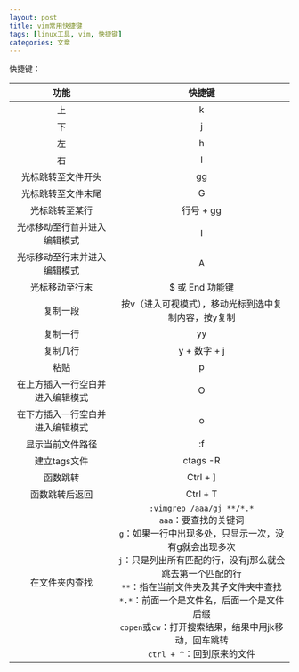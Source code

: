 ```yaml
---
layout: post
title: vim常用快捷键
tags: [linux工具, vim, 快捷键]
categories: 文章
---
```


快捷键：

|               功能               |                                                                                                                                                                              快捷键                                                                                                                                                                               |
| :------------------------------: | :---------------------------------------------------------------------------------------------------------------------------------------------------------------------------------------------------------------------------------------------------------------------------------------------------------------------------------------------------------------: |
|                上                |                                                                                                                                                                                 k                                                                                                                                                                                 |
|                下                |                                                                                                                                                                                 j                                                                                                                                                                                 |
|                左                |                                                                                                                                                                                 h                                                                                                                                                                                 |
|                右                |                                                                                                                                                                                 l                                                                                                                                                                                 |
|        光标跳转至文件开头        |                                                                                                                                                                                gg                                                                                                                                                                                 |
|        光标跳转至文件末尾        |                                                                                                                                                                                 G                                                                                                                                                                                 |
|          光标跳转至某行          |                                                                                                                                                                             行号 + gg                                                                                                                                                                             |
|   光标移动至行首并进入编辑模式   |                                                                                                                                                                                 I                                                                                                                                                                                 |
|   光标移动至行末并进入编辑模式   |                                                                                                                                                                                 A                                                                                                                                                                                 |
|          光标移动至行末          |                                                                                                                                                                          $ 或 End 功能键                                                                                                                                                                          |
|             复制一段             |                                                                                                                                                       按v（进入可视模式），移动光标到选中复制内容，按y复制                                                                                                                                                        |
|             复制一行             |                                                                                                                                                                                yy                                                                                                                                                                                 |
|             复制几行             |                                                                                                                                                                           y + 数字 + j                                                                                                                                                                            |
|               粘贴               |                                                                                                                                                                                 p                                                                                                                                                                                 |
| 在上方插入一行空白并进入编辑模式 |                                                                                                                                                                                 O                                                                                                                                                                                 |
| 在下方插入一行空白并进入编辑模式 |                                                                                                                                                                                 o                                                                                                                                                                                 |
|         显示当前文件路径         |                                                                                                                                                                                :f                                                                                                                                                                                 |
|           建立tags文件           |                                                                                                                                                                             ctags -R                                                                                                                                                                              |
|             函数跳转             |                                                                                                                                                                             Ctrl + ]                                                                                                                                                                              |
|          函数跳转后返回          |                                                                                                                                                                             Ctrl + T                                                                                                                                                                              |
|          在文件夹内查找          | `:vimgrep /aaa/gj **/*.*`<br/>`aaa`：要查找的关键词<br/>`g`：如果一行中出现多处，只显示一次，没有g就会出现多次<br/>`j`：只是列出所有匹配的行，没有j那么就会跳去第一个匹配的行<br/>`**`：指在当前文件夹及其子文件夹中查找<br/>`*.*`：前面一个是文件名，后面一个是文件后缀<br/>`copen`或`cw`：打开搜索结果，结果中用jk移动，回车跳转<br/>`ctrl + ^`：回到原来的文件 |
